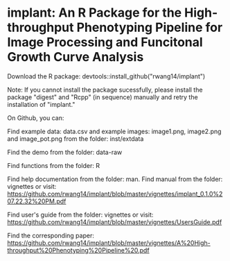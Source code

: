 # implant: An R Package for the High-throughput Phenotyping Pipeline for Image Processing and Funcitonal Growth Curve Analysis
Download the R package: 
devtools::install_github("rwang14/implant")

Note: If you cannot install the package sucessfully, please install the package "digest" and "Rcpp" (in sequence) manually and retry the installation of "implant."

On Github, you can:

Find example data: data.csv and example images: image1.png, image2.png and image_pot.png from the folder: inst/extdata

Find the demo from the folder: data-raw

Find functions from the folder: R

Find help documentation from the folder: man.
Find manual from the  folder: vignettes or visit: https://github.com/rwang14/implant/blob/master/vignettes/implant_0.1.0%207.22.32%20PM.pdf

Find user's guide from the folder: vignettes or visit: https://github.com/rwang14/implant/blob/master/vignettes/UsersGuide.pdf

Find the corresponding paper:  https://github.com/rwang14/implant/blob/master/vignettes/A%20High-throughput%20Phenotyping%20Pipeline%20.pdf
